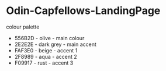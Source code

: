 # Odin-Capfellows-LandingPage

colour palette
- 556B2D - olive - main colour
- 2E2E2E - dark grey - main accent
- FAF3E0 - beige - accent 1
- 2F8989 - aqua - accent 2
- F09917 - rust - accent 3
